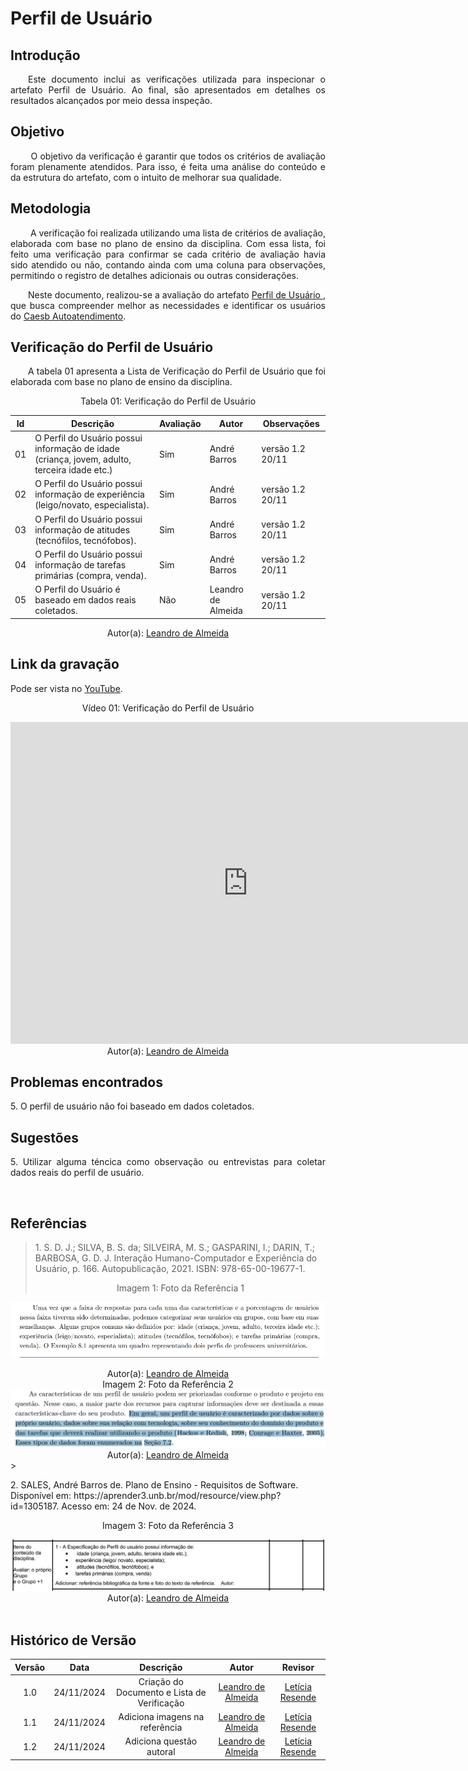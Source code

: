# Perfil de Usuário

## Introdução
<p align="justify">
&emsp;&emsp;Este documento inclui as verificações utilizada para inspecionar o artefato Perfil de Usuário. Ao final, são apresentados em detalhes os resultados alcançados por meio dessa inspeção.
</p>

## Objetivo
<p align="justify">
&emsp;&emsp; O objetivo da verificação é garantir que todos os critérios de avaliação foram plenamente atendidos. Para isso, é feita uma análise do conteúdo e da estrutura do artefato, com o intuito de melhorar sua qualidade.
</p>

## Metodologia
<p align="justify">
&emsp;&emsp; A verificação foi realizada utilizando uma lista de critérios de avaliação, elaborada com base no plano de ensino da disciplina. Com essa lista, foi feito uma verificação para confirmar se cada critério de avaliação havia sido atendido ou não, contando ainda com uma coluna para observações, permitindo o registro de detalhes adicionais ou outras considerações.</p>

<p align="justify">
&emsp;&emsp;Neste documento, realizou-se a avaliação do artefato <a href="https://requisitos-de-software.github.io/2024.2-CAESB-Autoatendimento/elicitacao/perfil_de_usuario/"> Perfil de Usuário </a>, que busca compreender melhor as necessidades e identificar os usuários do <a href="https://github.com/Requisitos-de-Software/2024.2-CAESB-Autoatendimento">Caesb Autoatendimento</a>.
</p>

## Verificação do Perfil de Usuário

<p align="justify">
&emsp;&emsp;A tabela 01 apresenta a Lista de Verificação do Perfil de Usuário que foi elaborada com base no plano de ensino da disciplina.</p>

<center>Tabela 01: Verificação do Perfil de Usuário</center>

| **Id** | **Descrição**  | **Avaliação** |**Autor**|**Observações**                                                                   |
|--------|---------------------------------------------------------------------------------------------|---------------| ----------------------------------------------------------------------------------|-----------------|
| 01     | O Perfil do Usuário possui informação de idade (criança, jovem, adulto, terceira idade etc.) |  Sim | André Barros | versão 1.2 20/11  |
| 02     | O Perfil do Usuário possui informação de experiência (leigo/novato, especialista).  | Sim | André Barros |versão 1.2 20/11 |
| 03     | O Perfil do Usuário possui informação de atitudes (tecnófilos, tecnófobos).  | Sim | André Barros |versão 1.2 20/11  |
| 04     | O Perfil do Usuário possui informação de tarefas primárias (compra, venda). |  Sim  | André Barros |versão 1.2 20/11 |
| 05     | O Perfil do Usuário é baseado em dados reais coletados.  | Não | Leandro de Almeida | versão 1.2 20/11  |  

<center>
 Autor(a): <a href="https://github.com/leomitx10" target = "_blank">Leandro de Almeida</a></h6>
</center>

## Link da gravação
Pode ser vista no [YouTube](https://youtu.be/khaVWQRzG0Y).</p>

<center>
    <p>Vídeo 01: Verificação do Perfil de Usuário</p>
    <iframe width="760" height="515" src="https://www.youtube.com/embed/khaVWQRzG0Y?si=frN_rucj9VbfeQjP" title="YouTube video player" frameborder="0" allow="accelerometer; autoplay; clipboard-write; encrypted-media; gyroscope; picture-in-picture; web-share" referrerpolicy="strict-origin-when-cross-origin" allowfullscreen></iframe>
    Autor(a): <a href="https://github.com/leomitx10" target = "_blank">Leandro de Almeida</a></h6>
</center>

## Problemas encontrados

<p align="justify">5. O perfil de usuário não foi baseado em dados coletados. </p>

## Sugestões
<p align="justify">5. Utilizar alguma téncica como observação ou entrevistas para coletar dados reais do perfil de usuário.</p>

<br>

## Referências

> <p id="1">1. S. D. J.; SILVA, B. S. da; SILVEIRA, M. S.; GASPARINI, I.; DARIN, T.; BARBOSA, G. D. J. Interação Humano-Computador e Experiência do Usuário, p. 166. Autopublicação, 2021. ISBN: 978-65-00-19677-1.<center><figcaption>Imagem 1: Foto da Referência 1</figcaption></center>
<img src = "https://github.com/Requisitos-de-Software/2024.2-CAESB-Autoatendimento/blob/main/docs/assets/referencia_veri_perfil_usuario.png?raw=true"></img>
<center>Autor(a): <a href="https://github.com/leomitx10" target = "_blank">Leandro de Almeida</a></h6></center>
<center><figcaption>Imagem 2: Foto da Referência 2</figcaption></center>
<img src = "https://github.com/Requisitos-de-Software/2024.2-CAESB-Autoatendimento/blob/main/docs/assets/persona_ref.png?raw=true"></img>
<center>Autor(a): <a href="https://github.com/leomitx10" target = "_blank">Leandro de Almeida</a></h6></center>
 > <p id="2">2. SALES, André Barros de. Plano de Ensino - Requisitos de Software. Disponível em: https://aprender3.unb.br/mod/resource/view.php?id=1305187. Acesso em: 24 de Nov. de 2024.<center><figcaption>Imagem 3: Foto da Referência 3</figcaption></center>
</p><img src = "https://github.com/Requisitos-de-Software/2024.2-CAESB-Autoatendimento/blob/main/docs/assets/perfil_ref.png?raw=true"></img><center>Autor(a): <a href="https://github.com/leomitx10" target = "_blank">Leandro de Almeida</a></h6></center>



<br>

## Histórico de Versão

| Versão |    Data    |      Descrição       |  Autor  | Revisor |
| :----: | :--------: | :------------------: | :-----: | :-----: |
|  1.0   | 24/11/2024 | Criação do Documento e Lista de Verificação | [Leandro de Almeida](https://github.com/leomitx10) | [Letícia Resende](https://github.com/LeticiaResende23)|
|  1.1   | 24/11/2024 | Adiciona imagens na referência | [Leandro de Almeida](https://github.com/leomitx10) | [Letícia Resende](https://github.com/LeticiaResende23)|
|  1.2   | 24/11/2024 | Adiciona questão autoral | [Leandro de Almeida](https://github.com/leomitx10) | [Letícia Resende](https://github.com/LeticiaResende23)|